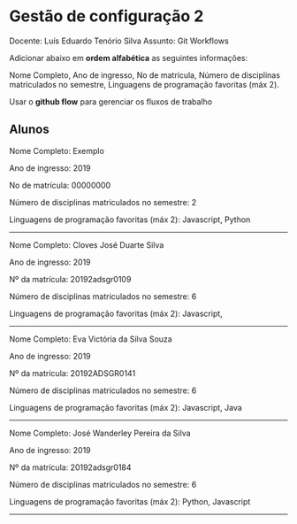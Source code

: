 # Gestão de configuração 2

Docente: Luís Eduardo Tenório Silva
Assunto: Git Workflows

Adicionar abaixo em **ordem alfabética** as seguintes informações:

Nome Completo, Ano de ingresso, No de matrícula, Número de disciplinas matriculados no semestre, Linguagens de programação favoritas (máx 2).

Usar o **github flow** para gerenciar os fluxos de trabalho

## Alunos

Nome Completo: Exemplo

Ano de ingresso: 2019 

No de matrícula: 00000000 

Número de disciplinas matriculados no semestre: 2

Linguagens de programação favoritas (máx 2): Javascript, Python

-----------------------------------------

Nome Completo: Cloves José Duarte Silva

Ano de ingresso: 2019

Nº da matrícula: 20192adsgr0109

Número de disciplinas matriculados no semestre: 6

Linguagens de programação favoritas (máx 2): Javascript,

--------------------------------------------

Nome Completo: Eva Victória da Silva Souza

Ano de ingresso: 2019

Nº da matrícula: 20192ADSGR0141

Número de disciplinas matriculados no semestre: 6

Linguagens de programação favoritas (máx 2): Javascript, Java

--------------------------------------------

Nome Completo: José Wanderley Pereira da Silva

Ano de ingresso: 2019

Nº da matrícula: 20192adsgr0184

Número de disciplinas matriculados no semestre: 6

Linguagens de programação favoritas (máx 2): Python, Javascript

--------------------------------------------